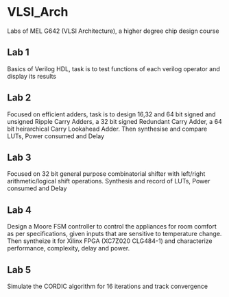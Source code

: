 # VLSI_Arch
Labs of MEL G642 (VLSI Architecture), a higher degree chip design course

## Lab 1
Basics of Verilog HDL, task is to test functions of each verilog operator and display its results

## Lab 2
Focused on efficient adders, task is to design 16,32 and 64 bit signed and unsigned Ripple Carry Adders, a 32 bit signed Redundant Carry Adder, a 64 bit heirarchical Carry Lookahead Adder.  Then synthesise and compare LUTs, Power consumed and Delay

## Lab 3
Focused on 32 bit general purpose combinatorial shifter with left/right arithmetic/logical shift operations. Synthesis and record of LUTs, Power consumed and Delay

## Lab 4
Design a Moore FSM controller to control the appliances for room comfort as per specifications, given inputs that are sensitive to temperature change. Then syntheize it for Xilinx FPGA (XC7Z020 CLG484-1) and characterize performance, complexity, delay and power.

## Lab 5
Simulate the CORDIC algorithm for 16 iterations and track convergence
